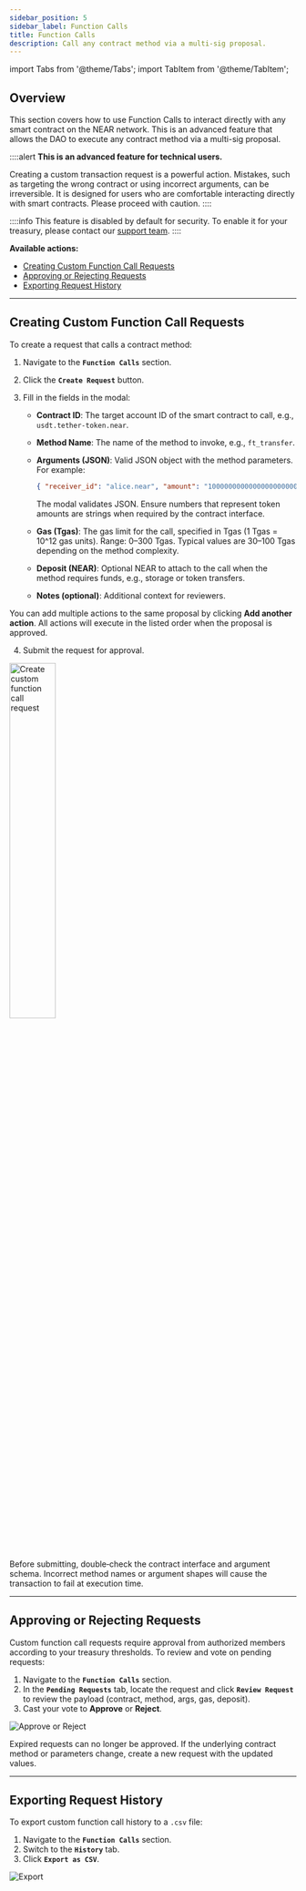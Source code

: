 ```yaml
---
sidebar_position: 5
sidebar_label: Function Calls
title: Function Calls
description: Call any contract method via a multi‑sig proposal.
---
```


import Tabs from '@theme/Tabs';
import TabItem from '@theme/TabItem';

## Overview

This section covers how to use Function Calls to interact directly with any smart contract on the NEAR network. This is an advanced feature that allows the DAO to execute any contract method via a multi-sig proposal.

::::alert
**This is an advanced feature for technical users.**

Creating a custom transaction request is a powerful action. Mistakes, such as targeting the wrong contract or using incorrect arguments, can be irreversible. It is designed for users who are comfortable interacting directly with smart contracts. Please proceed with caution.
::::

::::info
This feature is disabled by default for security. To enable it for your treasury, please contact our [support team](../help/support.md).
::::

**Available actions:**

- [Creating Custom Function Call Requests](#creating-custom-function-call-requests)
- [Approving or Rejecting Requests](#approving-or-rejecting-requests)
- [Exporting Request History](#exporting-request-history)

---

## Creating Custom Function Call Requests

To create a request that calls a contract method:

1.  Navigate to the **`Function Calls`** section.
2.  Click the **`Create Request`** button.
3.  Fill in the fields in the modal:

    - **Contract ID**: The target account ID of the smart contract to call, e.g., `usdt.tether-token.near`.
    - **Method Name**: The name of the method to invoke, e.g., `ft_transfer`.
    - **Arguments (JSON)**: Valid JSON object with the method parameters. For example:

      ```json
      { "receiver_id": "alice.near", "amount": "1000000000000000000000000" }
      ```

      The modal validates JSON. Ensure numbers that represent token amounts are strings when required by the contract interface.

    - **Gas (Tgas)**: The gas limit for the call, specified in Tgas (1 Tgas = 10^12 gas units). Range: 0–300 Tgas. Typical values are 30–100 Tgas depending on the method complexity.
    - **Deposit (NEAR)**: Optional NEAR to attach to the call when the method requires funds, e.g., storage or token transfers.
    - **Notes (optional)**: Additional context for reviewers.

You can add multiple actions to the same proposal by clicking **Add another action**. All actions will execute in the listed order when the proposal is approved.

4.  Submit the request for approval.

<div class="screenshot">
<img src="/img/custom/create.png" width="40%" alt="Create custom function call request" />
</div>

Before submitting, double‑check the contract interface and argument schema. Incorrect method names or argument shapes will cause the transaction to fail at execution time.

---

## Approving or Rejecting Requests

Custom function call requests require approval from authorized members according to your treasury thresholds. To review and vote on pending requests:

1.  Navigate to the **`Function Calls`** section.
2.  In the **`Pending Requests`** tab, locate the request and click **`Review Request`** to review the payload (contract, method, args, gas, deposit).
3.  Cast your vote to **Approve** or **Reject**.

<div class="screenshot">

![Approve or Reject](/img/custom/approve.png)

</div>

Expired requests can no longer be approved. If the underlying contract method or parameters change, create a new request with the updated values.

---

## Exporting Request History

To export custom function call history to a `.csv` file:

1.  Navigate to the **`Function Calls`** section.
2.  Switch to the **`History`** tab.
3.  Click **`Export as CSV`**.

<div class="screenshot">

![Export](/img/custom/csv-export.png)

</div>

